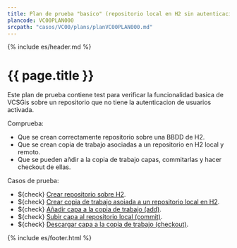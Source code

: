 ```yaml
---
title: Plan de prueba "basico" (repositorio local en H2 sin autenticacion)
plancode: VC00PLAN000
srcpath: "casos/VC00/plans/planVC00PLAN000.md"
---
```


{% include es/header.md %}

# {{ page.title }}

Este plan de prueba contiene test para verificar la funcionalidad basica de VCSGis sobre 
un repositorio que no tiene la autenticacion de usuarios activada.

Comprueba:
* Que se crean correctamente repositorio sobre una BBDD de H2.
* Que se crean copia de trabajo asociadas a un repositorio en H2 local y remoto.
* Que se pueden añdir a la copia de trabajo capas, commitarlas y hacer checkout de ellas.

Casos de prueba:
* ${check} [Crear repositorio sobre H2](../CR00/CP000/testVC00CR00CP000.md).
* ${check} [Crear copia de trabajo asoiada a un repositorio local en H2](../CW00/CP000/testVC00CW00CP000.md).
* ${check} [Añadir capa a la copia de trabajo (add)](../AD00/CP000/testVC00AD00CP000.md).
* ${check} [Subir capa al repositorio local (commit)](../SY00/CP000/testVC00SY00CP000.md).
* ${check} [Descargar capa a la copia de trabajo (checkout)](../CO00/CP000/testVC00CO00CP000.md).


{% include es/footer.html %}


